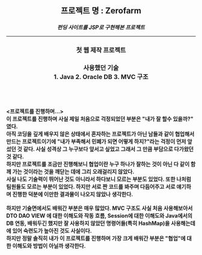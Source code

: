 <div align ="center">
  
## 프로젝트 명 : Zerofarm<br><h5> 펀딩 사이트를 JSP로 구현해본 프로젝트<hr>
  
### 첫 웹 제작 프로젝트
  
### 사용했던 기술<br>1. Java 2. Oracle DB 3. MVC 구조 
  
  
<div align = "left">
<br><br>
  

#### <프로젝트를 진행하며...><br> 이 프로젝트를 진행하며 사실 제일 처음으로 걱정되었던 부분은 "내가 잘 할수 있을까?" 였다.<br>아직 코딩을 깊게 배우지 않은 상태에서 혼자하는 프로젝트가 아닌 남들과 같이 협업해서 만드는 프로젝트이기에 "내가 부족해서 민폐가 되면 어떻게 하지?"라는 걱정이 먼저 앞섰던 것 같다. 사실 성격상 그 누구보다 앞서고 싶었고 그래서 그 만큼 부담으로 다가왔던 것 같다.<br> 하지만 프로젝트를 조금만 진행해보니 협업이란 누구 하나가 잘하는 것이 아닌 다 같이 함께 가는 것이라는 것을 깨닫는 데에 그리 오래걸리지 않았다.<br>사실 나도 기술력이 뛰어난 것도 아니라서 하다보니 모르는 부분도 있었다. 또한 나처럼 팀원들도 모르는 부분이 있었다. 하지만 서로 짠 코드를 봐주며 다듬어주고 서로 얘기하며 진행한 덕분에 이만한 결과물이 나오지 않았나 생각한다.<br><br>하지만 기술면에서도 배워간 부분은 매우 많았다. MVC 구조도 사실 처음 사용해보아서 DTO DAO VIEW 에 대한 이해도와 작동 흐름, Session에 대한 이해도와 Java에서의 DB 연동, 배워두긴 했지만 잘 사용하지 않았던 명령어들(특히 HashMap)을 사용해는데에 있어 숙련도가 높아진 것도 사실이다.<br> 하지만 정말 솔직히 내가 이 프로젝트를 진행하며 가장 크게 배워간 부분은 "협업"에 대한 이해도와 방법이 아닐까 생각한다.
